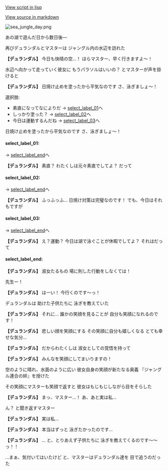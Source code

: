 [View script in lisp](../scripts/210031104.txt)

[View source in markdown](210031104.md)

![sea_jungle_day.png](../images/backgrounds/sea_jungle_day.png)

あの湖で遊んだ日から数日後―

再びデュランダルとマスターは
ジャングル内の水辺を訪れた

**【デュランダル】**
今日も快晴の空…！
ほらマスター、早く行きますよ～！

水辺へ向かって走っていく彼女に
もうパラソルはいいの？
とマスターが声を掛けると

**【デュランダル】**
日焼け止めを塗ったから平気なのです
さ、泳ぎましょ～！

選択肢:
- 素直になってなによりだ → [select_label_01](#select_label_01)へ
- しっかり塗った？ → [select_label_02](#select_label_02)へ
- 今日は運動するんだね → [select_label_03](#select_label_03)へ

日焼け止めを塗ったから平気なのです
さ、泳ぎましょ～！

#### select_label_01:
 → [select_label_end](#select_label_end)へ

**【デュランダル】**
素直？
わたくしは元々素直でしてよ？
だって

#### select_label_02:
 → [select_label_end](#select_label_end)へ

**【デュランダル】**
ふっふっふ…
日焼け対策は完璧なのです！
でも、今日はそれもですが

#### select_label_03:
 → [select_label_end](#select_label_end)へ

**【デュランダル】**
え？運動？
今日は湖で泳ぐことが休暇でしてよ？
それはだって

#### select_label_end:

**【デュランダル】**
淑女たるもの
場に則した行動をしなくては！

先生ー！

**【デュランダル】**
はーい！
今行くのです～っ！

デュランダルは
助けた子供たちに
泳ぎを教えていた

**【デュランダル】**
それに…
誰かの笑顔を見ることが
自分も笑顔になれるのです！

**【デュランダル】**
悲しい顔を笑顔にする
その笑顔に自分も嬉しくなる
とても幸せな気分…

**【デュランダル】**
だからわたくしは
淑女としての覚悟を持って

**【デュランダル】**
みんなを笑顔にしてまいりますの！

空のように晴れ、水面のように広い
彼女自身の笑顔が新たなる奥義
『ジャングル連合の絆』を授けた

その笑顔にマスターも笑顔で返すと
彼女はもじもじしながら目をそらした

**【デュランダル】**
まっ、マスター…！
あ、あと実は私…

ん？
と聞き返すマスター

**【デュランダル】**
実は私…

**【デュランダル】**
本当はずっと
泳ぎたかったのです…

**【デュランダル】**
…
と、とりあえず子供たちに
泳ぎを教えてくるのです～～っ！！

…まぁ、気付いてはいたけど
と、マスターはデュランダル達を
目で追うのだった
